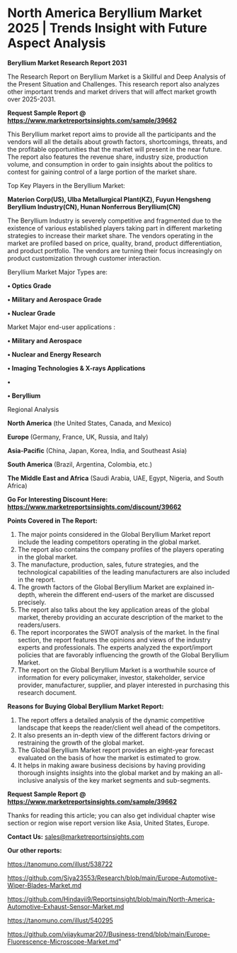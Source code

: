 # North America Beryllium Market 2025 | Trends Insight with Future Aspect Analysis

<strong>Beryllium Market Research Report 2031</strong>

The Research Report on Beryllium Market is a Skillful and Deep Analysis of the Present Situation and Challenges. This research report also analyzes other important trends and market drivers that will affect market growth over 2025-2031.

<strong>Request Sample Report @ <a href=https://www.marketreportsinsights.com/sample/39662>https://www.marketreportsinsights.com/sample/39662</a></strong>

This Beryllium market report aims to provide all the participants and the vendors will all the details about growth factors, shortcomings, threats, and the profitable opportunities that the market will present in the near future. The report also features the revenue share, industry size, production volume, and consumption in order to gain insights about the politics to contest for gaining control of a large portion of the market share.

Top Key Players in the Beryllium Market:

<strong>Materion Corp(US), Ulba Metallurgical Plant(KZ), Fuyun Hengsheng Beryllium Industry(CN), Hunan Nonferrous Beryllium(CN)</strong>

The Beryllium Industry is severely competitive and fragmented due to the existence of various established players taking part in different marketing strategies to increase their market share. The vendors operating in the market are profiled based on price, quality, brand, product differentiation, and product portfolio. The vendors are turning their focus increasingly on product customization through customer interaction.

Beryllium Market Major Types are:

<strong>•  Optics Grade

•  Military and Aerospace Grade

•  Nuclear Grade</strong>

Market Major end-user applications :

<strong>•  Military and Aerospace

•  Nuclear and Energy Research

•  Imaging Technologies & X-rays Applications

•  

•  Beryllium</strong>

Regional Analysis

</u><strong><b>North America</b></strong> (the United States, Canada, and Mexico)

<strong><b>Europe </b></strong>(Germany, France, UK, Russia, and Italy)

<strong><b>Asia-Pacific</b></strong> (China, Japan, Korea, India, and Southeast Asia)

<strong><b>South America</b></strong> (Brazil, Argentina, Colombia, etc.)

<strong><b>The Middle East and Africa</b></strong> (Saudi Arabia, UAE, Egypt, Nigeria, and South Africa)

<strong>Go For Interesting Discount Here: <a href=https://www.marketreportsinsights.com/discount/39662>https://www.marketreportsinsights.com/discount/39662</a></strong>

<strong>Points Covered in The Report:</strong>
<ol>
  <li>The major points considered in the Global Beryllium Market report include the leading competitors operating in the global market.</li>
  <li>The report also contains the company profiles of the players operating in the global market.</li>
  <li>The manufacture, production, sales, future strategies, and the technological capabilities of the leading manufacturers are also included in the report.</li>
  <li>The growth factors of the Global Beryllium Market are explained in-depth, wherein the different end-users of the market are discussed precisely.</li>
  <li>The report also talks about the key application areas of the global market, thereby providing an accurate description of the market to the readers/users.</li>
  <li>The report incorporates the SWOT analysis of the market. In the final section, the report features the opinions and views of the industry experts and professionals. The experts analyzed the export/import policies that are favorably influencing the growth of the Global Beryllium Market.</li>
  <li>The report on the Global Beryllium Market is a worthwhile source of information for every policymaker, investor, stakeholder, service provider, manufacturer, supplier, and player interested in purchasing this research document.</li>
</ol>
<strong>Reasons for Buying Global Beryllium Market Report:</strong>

<ol>
  <li>The report offers a detailed analysis of the dynamic competitive landscape that keeps the reader/client well ahead of the competitors.</li>
  <li>It also presents an in-depth view of the different factors driving or restraining the growth of the global market.</li>
  <li>The Global Beryllium Market report provides an eight-year forecast evaluated on the basis of how the market is estimated to grow.</li>
  <li>It helps in making aware business decisions by having providing thorough insights insights into the global market and by making an all-inclusive analysis of the key market segments and sub-segments.</li>
</ol>
<strong>Request Sample Report @ <a href=https://www.marketreportsinsights.com/sample/39662>https://www.marketreportsinsights.com/sample/39662</a></strong>


Thanks for reading this article; you can also get individual chapter wise section or region wise report version like Asia, United States, Europe.

<strong>Contact Us:</strong>
sales@marketreportsinsights.com

<strong>Our other reports:</strong>

<a href=https://tanomuno.com/illust/538722>https://tanomuno.com/illust/538722</a>

<a href=https://github.com/Siya23553/Research/blob/main/Europe-Automotive-Wiper-Blades-Market.md>https://github.com/Siya23553/Research/blob/main/Europe-Automotive-Wiper-Blades-Market.md</a>

<a href=https://github.com/Hindavii9/Reportsinsight/blob/main/North-America-Automotive-Exhaust-Sensor-Market.md>https://github.com/Hindavii9/Reportsinsight/blob/main/North-America-Automotive-Exhaust-Sensor-Market.md</a>

<a href=https://tanomuno.com/illust/540295>https://tanomuno.com/illust/540295</a>

<a href=https://github.com/vijaykumar207/Business-trend/blob/main/Europe-Fluorescence-Microscope-Market.md>https://github.com/vijaykumar207/Business-trend/blob/main/Europe-Fluorescence-Microscope-Market.md</a>"
